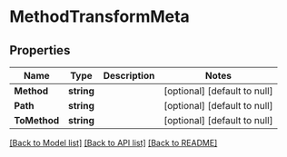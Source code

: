 # MethodTransformMeta

## Properties
Name | Type | Description | Notes
------------ | ------------- | ------------- | -------------
**Method** | **string** |  | [optional] [default to null]
**Path** | **string** |  | [optional] [default to null]
**ToMethod** | **string** |  | [optional] [default to null]

[[Back to Model list]](../README.md#documentation-for-models) [[Back to API list]](../README.md#documentation-for-api-endpoints) [[Back to README]](../README.md)

